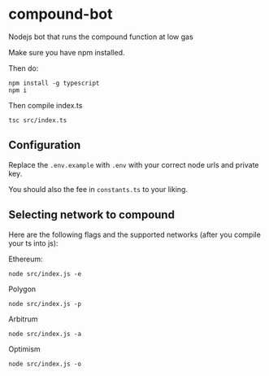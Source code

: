 # compound-bot
Nodejs bot that runs the compound function at low gas

Make sure you have npm installed.

Then do:
```
npm install -g typescript
npm i
```

Then compile index.ts
```
tsc src/index.ts
```

## Configuration
Replace the `.env.example` with `.env` with your correct node urls and private key.

You should also the fee in `constants.ts` to your liking.

## Selecting network to compound
Here are the following flags and the supported networks (after you compile your ts into js):

Ethereum:
```
node src/index.js -e
```

Polygon
```
node src/index.js -p
```

Arbitrum
```
node src/index.js -a
```

Optimism
```
node src/index.js -o
```